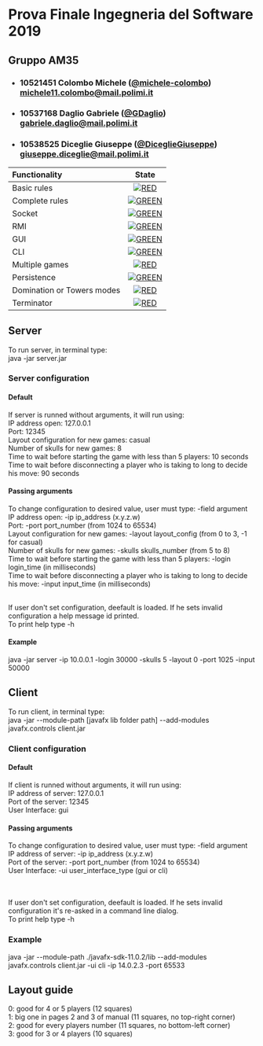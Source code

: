 # Prova Finale Ingegneria del Software 2019
## Gruppo AM35

- ###   10521451    Colombo Michele ([@michele-colombo](https://github.com/michele-colombo))<br>michele11.colombo@mail.polimi.it
- ###   10537168    Daglio Gabriele ([@GDaglio](https://github.com/GDaglio))<br>gabriele.daglio@mail.polimi.it
- ###   10538525    Diceglie Giuseppe ([@DiceglieGiuseppe](https://github.com/DiceglieGiuseppe))<br>giuseppe.diceglie@mail.polimi.it

| Functionality | State |
|:-----------------------|:------------------------------------:|
| Basic rules | [![RED](https://placehold.it/15/f03c15/f03c15)](#) |
| Complete rules | [![GREEN](https://placehold.it/15/44bb44/44bb44)](#) |
| Socket | [![GREEN](https://placehold.it/15/44bb44/44bb44)](#) |
| RMI | [![GREEN](https://placehold.it/15/44bb44/44bb44)](#) |
| GUI | [![GREEN](https://placehold.it/15/44bb44/44bb44)](#) |
| CLI | [![GREEN](https://placehold.it/15/44bb44/44bb44)](#) |
| Multiple games | [![RED](https://placehold.it/15/f03c15/f03c15)](#) |
| Persistence | [![GREEN](https://placehold.it/15/44bb44/44bb44)](#) |
| Domination or Towers modes | [![RED](https://placehold.it/15/f03c15/f03c15)](#) |
| Terminator | [![RED](https://placehold.it/15/f03c15/f03c15)](#) |

<!--
[![RED](https://placehold.it/15/f03c15/f03c15)](#)
[![YELLOW](https://placehold.it/15/ffdd00/ffdd00)](#)
[![GREEN](https://placehold.it/15/44bb44/44bb44)](#)
-->



## Server
To run server, in terminal type: 
<br>java -jar server.jar

### Server configuration
#### Default
If server is runned without arguments, it will run using:
<br>IP address open: 127.0.0.1
<br>Port: 12345
<br>Layout configuration for new games: casual
<br>Number of skulls for new games: 8
<br>Time to wait before starting the game with less than 5 players: 10 seconds
<br>Time to wait before disconnecting a player who is taking to long to decide his move: 90 seconds
#### Passing arguments
To change configuration to desired value, user must type:   -field argument
<br>IP address open: -ip ip_address (x.y.z.w)
<br>Port: -port port_number (from 1024 to 65534)
<br>Layout configuration for new games: -layout layout_config (from 0 to 3, -1 for casual)
<br>Number of skulls for new games: -skulls skulls_number (from 5 to 8)
<br>Time to wait before starting the game with less than 5 players: -login login_time (in milliseconds)
<br>Time to wait before disconnecting a player who is taking to long to decide his move: -input input_time (in milliseconds)

<br>If user don't set configuration, deefault is loaded. If he sets invalid configuration a help message id printed.
<br>To print help type -h

#### Example
java -jar server -ip 10.0.0.1 -login 30000 -skulls 5 -layout 0 -port 1025 -input 50000

## Client
To run client, in terminal type: 
<br>java -jar --module-path [javafx lib folder path] --add-modules javafx.controls client.jar
### Client configuration
#### Default
If client is runned without arguments, it will run using:
<br>IP address of server: 127.0.0.1
<br>Port of the server: 12345
<br>User Interface: gui
#### Passing arguments
To change configuration to desired value, user must type:   -field argument
<br>IP address of server: -ip ip_address (x.y.z.w)
<br>Port of the server: -port port_number (from 1024 to 65534)
<br>User Interface: -ui user_interface_type (gui or cli)

<br><br>If user don't set configuration, deefault is loaded. If he sets invalid configuration it's re-asked in a command line dialog.
<br>To print help type -h

### Example
java -jar --module-path ./javafx-sdk-11.0.2/lib --add-modules javafx.controls client.jar -ui cli -ip 14.0.2.3 -port 65533


## Layout guide
0: good for 4 or 5 players  (12 squares)
<br>1: big one in pages 2 and 3 of manual (11 squares, no top-right corner)
<br>2: good for every players number (11 squares, no bottom-left corner)
<br>3: good for 3 or 4 players (10 squares) 
